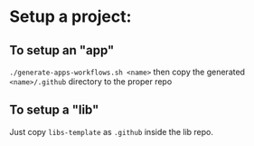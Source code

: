 # Setup a project:

## To setup an "app"

`./generate-apps-workflows.sh <name>` then copy the generated `<name>/.github` directory to the proper repo

## To setup a "lib"

Just copy `libs-template` as `.github` inside the lib repo.
